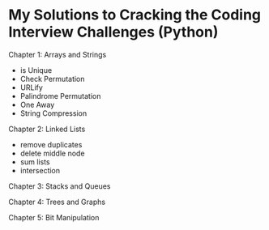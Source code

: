 # My Solutions to Cracking the Coding Interview Challenges (Python)

Chapter 1: Arrays and Strings
  - is Unique
  - Check Permutation
  - URLify
  - Palindrome Permutation
  - One Away
  - String Compression

Chapter 2: Linked Lists
  - remove duplicates
  - delete middle node
  - sum lists
  - intersection
  
Chapter 3: Stacks and Queues

Chapter 4: Trees and Graphs

Chapter 5: Bit Manipulation
 
